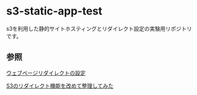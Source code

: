 # s3-static-app-test

s3を利用した静的サイトホスティングとリダイレクト設定の実験用リポジトリです。

## 参照
[ウェブページリダイレクトの設定](https://docs.aws.amazon.com/ja_jp/AmazonS3/latest/userguide/how-to-page-redirect.html#advanced-conditional-redirects)

[S3のリダイレクト機能を改めて整理してみた](https://dev.classmethod.jp/articles/s3-static-website-hosting-redirect-configuring/)
